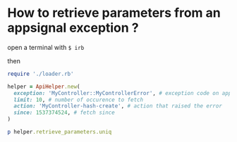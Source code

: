 # How to retrieve parameters from an appsignal exception ?

open a terminal with `$ irb`

then

```rb
require './loader.rb'

helper = ApiHelper.new(
  exception: 'MyController::MyControllerError', # exception code on appsignal
  limit: 10, # number of occurence to fetch
  action: 'MyController-hash-create', # action that raised the error
  since: 1537374524, # fetch since
)

p helper.retrieve_parameters.uniq
```
